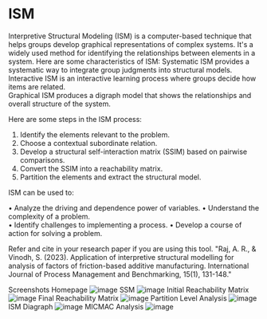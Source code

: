 # ISM
Interpretive Structural Modeling (ISM) is a computer-based technique that helps groups develop graphical representations of complex systems. It's a widely used method for identifying the relationships between elements in a system.
Here are some characteristics of ISM:
Systematic 
ISM provides a systematic way to integrate group judgments into structural models.
Interactive 
ISM is an interactive learning process where groups decide how items are related.  
Graphical 
ISM produces a digraph model that shows the relationships and overall structure of the system.

Here are some steps in the ISM process: 

1. Identify the elements relevant to the problem. 
2. Choose a contextual subordinate relation. 
3. Develop a structural self-interaction matrix (SSIM) based on pairwise comparisons. 
4. Convert the SSIM into a reachability matrix. 
5. Partition the elements and extract the structural model.

ISM can be used to:

• Analyze the driving and dependence power of variables.
• Understand the complexity of a problem.  
• Identify challenges to implementing a process. 
• Develop a course of action for solving a problem.  


Refer and cite in your research paper if you are using this tool. 
"Raj, A. R., & Vinodh, S. (2023). Application of interpretive structural modelling for analysis of factors of friction-based additive manufacturing. International Journal of Process Management and Benchmarking, 15(1), 131-148."


Screenshots
Homepage
![image](https://github.com/user-attachments/assets/fc827ab2-3f8d-4f75-9ba4-2a18d33d352e)
SSM
![image](https://github.com/user-attachments/assets/7132f823-f301-46e5-b588-0223d490c232)
Initial Reachability Matrix
![image](https://github.com/user-attachments/assets/e2ce9ce1-723f-4104-8049-cdc3f21b6821)
Final Reachability Matrix
![image](https://github.com/user-attachments/assets/06f72b78-8318-4f58-b819-3eb796860ef0)
Partition Level Analysis
![image](https://github.com/user-attachments/assets/87a1f956-44e9-4bb2-8849-c5090dcf9dae)
ISM Diagraph
![image](https://github.com/user-attachments/assets/16510a64-768a-4255-b467-bae97c8c5df6)
MICMAC Analysis
![image](https://github.com/user-attachments/assets/3b80ae07-31bf-47a7-adb2-3e14ddbcd187)
